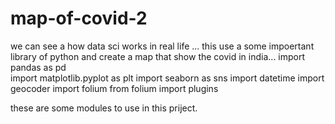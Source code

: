 # map-of-covid-2
we can see a how data sci works in real life ...
this use a some impoertant library of python and create a map that show the covid in india...
import pandas as pd  
import matplotlib.pyplot as plt 
import seaborn as sns
import datetime 
import geocoder
import folium
from folium import plugins 

these are some modules to use in this priject.
